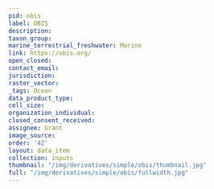 ```yaml
---
pid: obis
label: OBIS
description: 
taxon_group: 
marine_terrestrial_freshwater: Marine
link: https://obis.org/
open_closed: 
contact_email: 
jurisdiction: 
raster_vector: 
_tags: Ocean
data_product_type: 
cell_size: 
organization_individual: 
closed_consent_received: 
assignee: Grant
image_source: 
order: '42'
layout: data_item
collection: inputs
thumbnail: "/img/derivatives/simple/obis/thumbnail.jpg"
full: "/img/derivatives/simple/obis/fullwidth.jpg"
---
```

